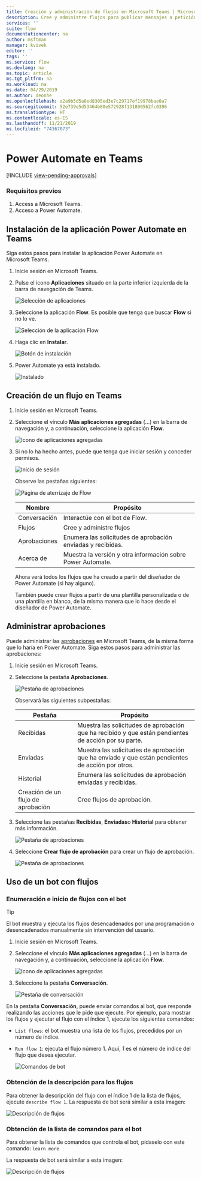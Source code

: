```yaml
---
title: Creación y administración de flujos en Microsoft Teams | Microsoft Docs
description: Cree y administre flujos para publicar mensajes a petición, @mention usuarios y canales, publicar tarjetas con opciones de respuesta, etc.
services: ''
suite: flow
documentationcenter: na
author: msftman
manager: kvivek
editor: ''
tags: ''
ms.service: flow
ms.devlang: na
ms.topic: article
ms.tgt_pltfrm: na
ms.workload: na
ms.date: 04/29/2019
ms.author: deonhe
ms.openlocfilehash: a2a9b5d5a6ed8305ed3e7c29717ef19978bae0a7
ms.sourcegitcommit: 52e739e5d53464b80e572928f131890562fc0396
ms.translationtype: HT
ms.contentlocale: es-ES
ms.lasthandoff: 11/21/2019
ms.locfileid: "74367073"
---
```

# <a name="power-automate-in-teams"></a>Power Automate en Teams
[!INCLUDE [view-pending-approvals](includes/cc-rebrand.md)]

### <a name="prerequisites"></a>Requisitos previos

1. Access a Microsoft Teams.
1. Acceso a Power Automate.

## <a name="install-the-power-automate-app-in-teams"></a>Instalación de la aplicación Power Automate en Teams

Siga estos pasos para instalar la aplicación Power Automate en Microsoft Teams.

1. Inicie sesión en Microsoft Teams.

1. Pulse el icono **Aplicaciones** situado en la parte inferior izquierda de la barra de navegación de Teams.

    ![Selección de aplicaciones](media/flows-teams/apps.png)

1. Seleccione la aplicación **Flow**. Es posible que tenga que buscar **Flow** si no lo ve.

    ![Selección de la aplicación Flow](media/flows-teams/select-flow-app.png)

1. Haga clic en **Instalar**.

    ![Botón de instalación](media/flows-teams/select-install.png)

1. Power Automate ya está instalado.

    ![Instalado](media/flows-teams/flow-installed.png)


## <a name="create-a-flow-in-teams"></a>Creación de un flujo en Teams

1. Inicie sesión en Microsoft Teams.

1. Seleccione el vínculo **Más aplicaciones agregadas** (...) en la barra de navegación y, a continuación, seleccione la aplicación **Flow**.

    ![Icono de aplicaciones agregadas](media/flows-teams/added-apps-icon.png)

1. Si no lo ha hecho antes, puede que tenga que iniciar sesión y conceder permisos.

    ![Inicio de sesión](media/flows-teams/grant-permissions-sign-in.png)


    Observe las pestañas siguientes:

    ![Página de aterrizaje de Flow](media/flows-teams/flow-landing-page.png)

    Nombre|Propósito
    ----|-----|
    Conversación|Interactúe con el bot de Flow.
    Flujos|Cree y administre flujos
    Aprobaciones|Enumera las solicitudes de aprobación enviadas y recibidas.
    Acerca de|Muestra la versión y otra información sobre Power Automate.


    Ahora verá todos los flujos que ha creado a partir del diseñador de Power Automate (si hay alguno). 

    También puede crear flujos a partir de una plantilla personalizada o de una plantilla en blanco, de la misma manera que lo hace desde el diseñador de Power Automate. 

## <a name="manage-approvals"></a>Administrar aprobaciones

Puede administrar las [aprobaciones](modern-approvals.md) en Microsoft Teams, de la misma forma que lo haría en Power Automate. Siga estos pasos para administrar las aprobaciones:

1. Inicie sesión en Microsoft Teams.
1. Seleccione la pestaña **Aprobaciones**.

    ![Pestaña de aprobaciones](media/flows-teams/approvals-tab.png)

    Observará las siguientes subpestañas:

    Pestaña|Propósito
    ----|-----|
    Recibidas|Muestra las solicitudes de aprobación que ha recibido y que están pendientes de acción por su parte.
    Enviadas|Muestra las solicitudes de aprobación que ha enviado y que están pendientes de acción por otros.
    Historial|Enumera las solicitudes de aprobación enviadas y recibidas.
    Creación de un flujo de aprobación|Cree flujos de aprobación.

1. Seleccione las pestañas **Recibidas**, **Enviadas**o **Historial** para obtener más información.

    ![Pestaña de aprobaciones](media/flows-teams/approvals-tab-2.png)

1. Seleccione **Crear flujo de aprobación** para crear un flujo de aprobación.

    ![Pestaña de aprobaciones](media/flows-teams/approvals-tab-3.png)

## <a name="use-the-bot-with-flows"></a>Uso de un bot con flujos

### <a name="list-and-launch-flows-with-the-bot"></a>Enumeración e inicio de flujos con el bot

> [!TIP]
> El bot muestra y ejecuta los flujos desencadenados por una programación o desencadenados manualmente sin intervención del usuario.

1. Inicie sesión en Microsoft Teams.
1. Seleccione el vínculo **Más aplicaciones agregadas** (...) en la barra de navegación y, a continuación, seleccione la aplicación **Flow**.

    ![Icono de aplicaciones agregadas](media/flows-teams/added-apps-icon.png)
    
1. Seleccione la pestaña **Conversación**.

    ![Pestaña de conversación](media/flows-teams/conversations-tab.png)

En la pestaña **Conversación**, puede enviar comandos al bot, que responde realizando las acciones que le pide que ejecute. Por ejemplo, para mostrar los flujos y ejecutar el flujo con el índice 1, ejecute los siguientes comandos:

- ```List flows```: el bot muestra una lista de los flujos, precedidos por un número de índice.
- ```Run flow 1```: ejecuta el flujo número 1. Aquí, *1* es el número de índice del flujo que desea ejecutar.

   ![Comandos de bot](media/flows-teams/bot-commands.png)

### <a name="get-the-description-for-flows"></a>Obtención de la descripción para los flujos

Para obtener la descripción del flujo con el índice 1 de la lista de flujos, ejecute ```describe flow 1```. La respuesta de bot será similar a esta imagen:

   ![Descripción de flujos](media/flows-teams/bot-describe.png)

### <a name="get-the-list-of-commands-for-the-bot"></a>Obtención de la lista de comandos para el bot

Para obtener la lista de comandos que controla el bot, pídaselo con este comando: ```learn more``` 

La respuesta de bot será similar a esta imagen:

![Descripción de flujos](media/flows-teams/bot-learn-more.png) 
